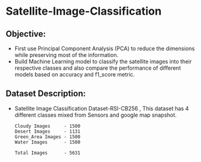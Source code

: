 # Satellite-Image-Classification

## Objective:
- First use Principal Component Analysis (PCA) to reduce the dimensions while preserving most of the information. 
- Build Machine Learning model to classify the satellite images into their respective classes and also compare the performance of different models based on accuracy and f1_score metric.


## Dataset Description:
- Satellite Image Classification Dataset-RSI-CB256 , This dataset has 4 different classes mixed from Sensors and google map snapshot.
     
      Cloudy Images     - 1500
      Desert Images     - 1131
      Green_Area Images - 1500
      Water Images      - 1500
      
      Total Images      - 5631
